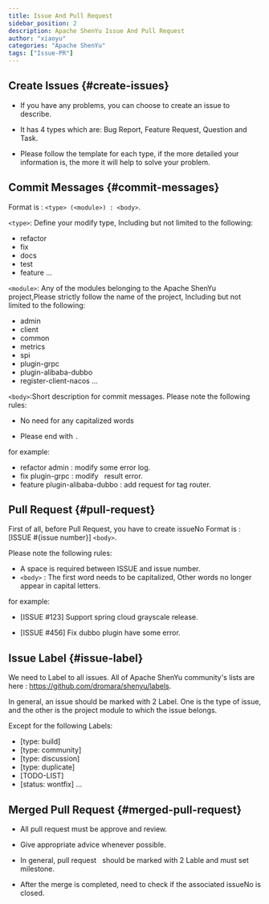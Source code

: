 ```yaml
---
title: Issue And Pull Request
sidebar_position: 2
description: Apache ShenYu Issue And Pull Request
author: "xiaoyu"
categories: "Apache ShenYu"
tags: ["Issue-PR"]
---
```


## Create Issues {#create-issues}

* If you have any problems, you can choose to create an issue to describe.
  
* It has 4 types which are: Bug Report, Feature Request, Question and Task.
  
* Please follow the template for each type, if the more detailed your information is, the more it will help to solve your problem.
  
## Commit Messages {#commit-messages}

Format is : `<type> (<module>) : <body>`.

`<type>`: Define your modify type, Including but not limited to the following:

* refactor
* fix
* docs
* test
* feature
...

`<module>`: Any of the modules belonging to the Apache ShenYu project,Please strictly follow the name of the project, Including but not limited to the following:

* admin
* client
* common
* metrics
* spi
* plugin-grpc
* plugin-alibaba-dubbo
* register-client-nacos
...

`<body>`:Short description for commit messages. Please note the following rules:

* No need for any capitalized words

* Please end with `.`

for example:

* refactor admin : modify some error log.
* fix plugin-grpc : modify   result error.
* feature plugin-alibaba-dubbo : add request for tag router.


## Pull Request {#pull-request}

First of all, before Pull Request, you have to create issueNo Format is : [ISSUE #{issue number}] `<body>`.

Please note the following rules:

* A space is required between ISSUE and issue number.
* `<body>` : The first word needs to be capitalized, Other words no longer appear in capital letters.

for example:

* [ISSUE #123] Support spring cloud grayscale release.

* [ISSUE #456] Fix dubbo plugin have some error.


## Issue Label {#issue-label}

We need to Label to all issues. All of Apache ShenYu community's lists are here : https://github.com/dromara/shenyu/labels.

In general, an issue should be marked with 2 Label. One is the type of issue, and the other is the project module to which the issue belongs.

Except for the following Labels:

* [type: build]
* [type: community]
* [type: discussion]
* [type: duplicate]
* [TODO-LIST]
* [status: wontfix]
...

## Merged Pull Request {#merged-pull-request}

* All pull request must be approve and review.

* Give appropriate advice whenever possible.

* In general, pull request   should be marked with 2 Lable and must set milestone.

* After the merge is completed, need to check if the associated issueNo is closed.  
